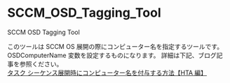 # SCCM_OSD_Tagging_Tool
SCCM OSD Tagging Tool

このツールは SCCM OS 展開の際にコンピューター名を指定するツールです。
OSDComputerName 変数を設定するものになります。
詳細は下記、ブログ記事を参照ください。  
[タスク シーケンス展開時にコンピューター名を付与する方法【HTA 編】](https://sccm.jp/?p=109)
